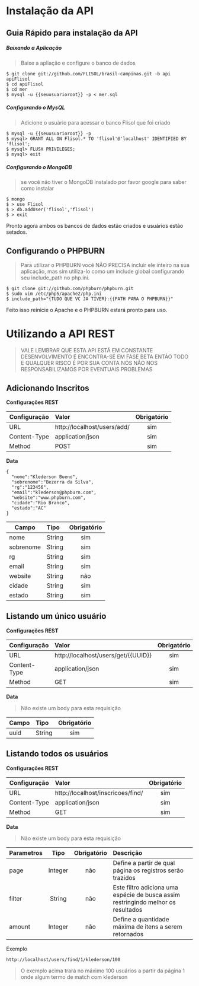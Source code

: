 # Instalação da API

## Guia Rápido para instalação da API

##### Baixando a Aplicação

> Baixe a apliação e configure o banco de dados

    $ git clone git://github.com/FLISOL/brasil-campinas.git -b api apiFlisol
    $ cd apiFlisol
    $ cd mer
    $ mysql -u {{seuusuarioroot}} -p < mer.sql


##### Configurando o MysQL

> Adicione o usuário para acessar o banco Flisol que foi criado

    $ mysql -u {{seuusuarioroot}} -p
    $ mysql> GRANT ALL ON Flisol.* TO 'flisol'@'localhost' IDENTIFIED BY 'flisol';
    $ mysql> FLUSH PRIVILEGES;
    $ mysql> exit


##### Configurando o MongoDB

> se você não tiver o MongoDB instalado por favor google para saber como instalar 

    $ mongo
    $ > use Flisol
    $ > db.addUser('flisol','flisol')
    $ > exit

Pronto agora ambos os bancos de dados estão criados e usuários estão setados.

## Configurando o PHPBURN

> Para utilizar o PHPBURN você NÃO PRECISA incluir ele inteiro na sua aplicação, mas sim utiliza-lo como um include global configurando seu include_path no php.ini.

    $ git clone git://github.com/phpburn/phpburn.git
    $ sudo vim /etc/php5/apache2/php.ini
    $ include_path="{TUDO QUE VC JA TIVER}:{{PATH PARA O PHPBURN}}"

Feito isso reinicie o Apache e o PHPBURN estará pronto para uso.

# Utilizando a API REST

> VALE LEMBRAR QUE ESTA API ESTÁ EM CONSTANTE DESENVOLVIMENTO E ENCONTRA-SE EM FASE BETA ENTÃO TODO E QUALQUER RISCO É POR SUA CONTA NÓS NÃO NOS RESPONSABILIZAMOS POR EVENTUAIS PROBLEMAS

## Adicionando Inscritos

**Configurações REST**

| Configuração  | Valor         | Obrigatório  |
| ------------- |:-------------|:------------:|
| URL | http://localhost/users/add/ | sim        |
| Content-Type | application/json | sim        |
| Method | POST | sim        |

**Data**

    {
      "nome":"Klederson Bueno",
      "sobrenome":"Bezerra da Silva",
      "rg":"123456",
      "email":"klederson@phpburn.com",
      "website":"www.phpburn.com",
      "cidade":"Rio Branco",
      "estado":"AC"
    }

| Campo  | Tipo         | Obrigatório  |
| ------------- |:-------------|:------------:|
| nome | String | sim        |
| sobrenome | String | sim        |
| rg | String | sim        |
| email | String | sim        |
| website | String | não        |
| cidade | String | sim        |
| estado | String | sim        |


## Listando um único usuário

**Configurações REST**

| Configuração  | Valor         | Obrigatório  |
| ------------- |:-------------|:------------:|
| URL | http://localhost/users/get/{{UUID}} | sim        |
| Content-Type | application/json | sim        |
| Method | GET | sim        |

**Data**
> Não existe um body para esta requisição

| Campo  | Tipo         | Obrigatório  |
| ------------- |:-------------|:------------:|
| uuid | String | sim        |


## Listando todos os usuários

**Configurações REST**

| Configuração  | Valor         | Obrigatório  |
| ------------- |:-------------|:------------:|
| URL | http://localhost/inscricoes/find/ | sim        |
| Content-Type | application/json | sim        |
| Method | GET | sim        |

**Data**
> Não existe um body para esta requisição

| Parametros    | Tipo          | Obrigatório  | Descrição |
| --------------|:-------------:|:------------:|:----------|
| page | Integer | não  | Define a partir de qual página os registros serão trazidos |
| filter | String | não  | Este filtro adiciona uma espécie de busca assim restringindo melhor os resultados |
| amount | Integer | não  | Define a quantidade máxima de itens a serem retornados |

Exemplo

    http://localhost/users/find/1/klederson/100

> O exemplo acima trará no máximo 100 usuários a partir da página 1 onde algum termo de match com klederson

